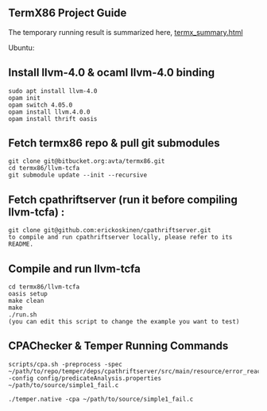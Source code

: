## TermX86 Project Guide
The temporary running result is summarized here, [termx_summary.html](results/termx_summary.html) 

Ubuntu:
## Install llvm-4.0 & ocaml llvm-4.0 binding
```
sudo apt install llvm-4.0
opam init
opam switch 4.05.0
opam install llvm.4.0.0
opam install thrift oasis

```

## Fetch termx86 repo & pull git submodules
```
git clone git@bitbucket.org:avta/termx86.git
cd termx86/llvm-tcfa
git submodule update --init --recursive

```
## Fetch cpathriftserver (run it before compiling llvm-tcfa) :
```
git clone git@github.com:erickoskinen/cpathriftserver.git
to compile and run cpathriftserver locally, please refer to its README.

```

## Compile and run llvm-tcfa
```
cd termx86/llvm-tcfa
oasis setup
make clean
make
./run.sh 
(you can edit this script to change the example you want to test)

```
## CPAChecker & Temper Running Commands
```
scripts/cpa.sh -preprocess -spec ~/path/to/repo/temper/deps/cpathriftserver/src/main/resource/error_reach.prp -config config/predicateAnalysis.properties ~/path/to/source/simple1_fail.c

./temper.native -cpa ~/path/to/source/simple1_fail.c

```


